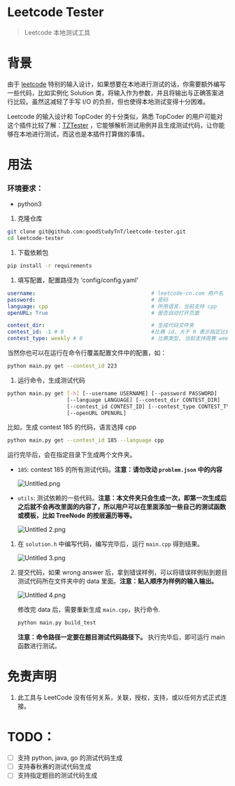 # Leetcode Tester

> Leetcode 本地测试工具
> 

# 背景

由于 [leetcode](https://leetcode-cn.com/) 特别的输入设计，如果想要在本地进行测试的话，你需要额外编写一些代码，比如实例化 Solution 类，将输入作为参数，并且将输出与正确答案进行比较。虽然这减轻了手写 I/O 的负担，但也使得本地测试变得十分困难。

Leetcode 的输入设计和 TopCoder 的十分类似，熟悉 TopCoder 的用户可能对这个插件比较了解：[TZTester](https://community.topcoder.com/contest/classes/TZTester/TZTester.html) ，它能够解析测试用例并且生成测试代码，让你能够在本地进行测试，而这也是本插件打算做的事情。

# 用法

### 环境要求：

- python3

1. 克隆仓库

```bash
git clone git@github.com:goodStudyTnT/leetcode-tester.git
cd leetcode-tester
```

1. 下载依赖包

```bash
pip install -r requirements
```

1. 填写配置，配置路径为 ‘config/config.yaml’ 

```yaml
username:                                     # leetcode-cn.com 用户名
password:                                     # 密码
language: cpp                                 # 所用语言，当前支持 cpp
openURL: True                                 # 是否自动打开页面

contest_dir:                                  # 生成代码文件夹
contest_id: -1 # 0                            #比赛 id，大于 0 表示指定比赛 id，等于 0 表示即将到来的比赛，小于 0 表示过去的前 x 场比赛
contest_type: weekly # 0                      # 比赛类型, 当前支持周赛 weekly
```

当然你也可以在运行在命令行覆盖配置文件中的配置，如：

```bash
python main.py get --contest_id 223
```

1. 运行命令，生成测试代码

```bash
python main.py get [-h] [--username USERNAME] [--password PASSWORD]
                   [--language LANGUAGE] [--contest_dir CONTEST_DIR]
                   [--contest_id CONTEST_ID] [--contest_type CONTEST_TYPE]
                   [--openURL OPENURL]
```

比如，生成 contest 185 的代码，语言选择 cpp

```bash
python main.py get --contest_id 185 --language cpp
```

运行完毕后，会在指定目录下生成两个文件夹。

- `185`: contest 185 的所有测试代码。**注意：请勿改动 `problem.json` 中的内容**

    ![Untitled.png](https://s2.loli.net/2022/03/12/DYcdNZg32sj7WSi.png)
    

- `utils`: 测试依赖的一些代码。**注意：本文件夹只会生成一次，即第一次生成后之后就不会再改里面的内容了，所以用户可以在里面添加一些自己的测试函数或模板，比如 TreeNode 的按层遍历等等。**

    ![Untitled _2_.png](https://s2.loli.net/2022/03/12/vUxrSyqQt7YwFW5.png)
    
1. 在 `solution.h` 中编写代码，编写完毕后，运行 `main.cpp` 得到结果。

    ![Untitled _3_.png](https://s2.loli.net/2022/03/12/cFw6GQevxDy8H7z.png)
    
2. 提交代码，如果 wrong answer 后，拿到错误样例，可以将错误样例贴到题目测试代码所在文件夹中的 data 里面。**注意：贴入顺序为样例的输入输出。**

    ![Untitled _4_.png](https://s2.loli.net/2022/03/12/QFTJkyjEY6lLGDN.png)
    
    修改完 data 后，需要重新生成 `main.cpp`，执行命令.
    
    ```bash
    python main.py build_test
    ```
    
   **注意：命令路径一定要在题目测试代码路径下。** 执行完毕后，即可运行 main 函数进行测试。
    
# 免责声明
    
1. 此工具与 LeetCode 没有任何关系，关联，授权，支持，或以任何方式正式连接。
    
# TODO：
    
- [ ]  支持 python, java, go 的测试代码生成
- [ ]  支持春秋赛的测试代码生成
- [ ]  支持指定题目的测试代码生成